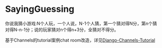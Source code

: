 # SayingGuessing
你说我猜小游戏:N个人玩，一个人说，N-1个人猜，第一个猜对得N分，第n个猜对得N-n-1分；说的玩家猜对n个得n+3分，全猜对不得分。  

基于Channels的tutorial案例chat room改造，详见[Django-Channels-Tutorial](https://channels.readthedocs.io/en/latest/tutorial/index.html)
